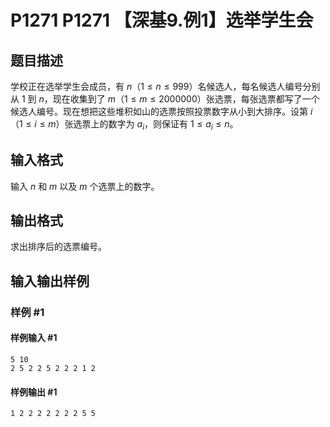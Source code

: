 # P1271 P1271 【深基9.例1】选举学生会

## 题目描述

学校正在选举学生会成员，有 $n$（$1 \le n\le 999$）名候选人，每名候选人编号分别从 $1$ 到 $n$，现在收集到了 $m$（$1 \le m \le 2000000$）张选票，每张选票都写了一个候选人编号。现在想把这些堆积如山的选票按照投票数字从小到大排序。设第 $i$（$1 \le i \le m$）张选票上的数字为 $a_i$，则保证有 $1 \le a_i \le n$。

## 输入格式

输入 $n$ 和 $m$ 以及 $m$ 个选票上的数字。

## 输出格式

求出排序后的选票编号。

## 输入输出样例

### 样例 #1

#### 样例输入 #1

```
5 10
2 5 2 2 5 2 2 2 1 2
```

#### 样例输出 #1

```
1 2 2 2 2 2 2 2 5 5
```
